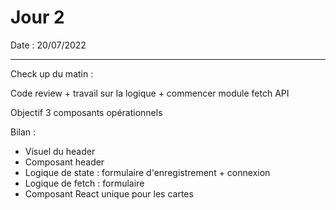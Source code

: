 # Jour 2

Date : 20/07/2022

___

Check up du matin :

Code review + travail sur la logique + commencer module fetch API 

Objectif 3 composants opérationnels

Bilan : 

- Visuel du header
- Composant header
- Logique de state : formulaire d'enregistrement + connexion
- Logique de fetch : formulaire
- Composant React unique pour les cartes

